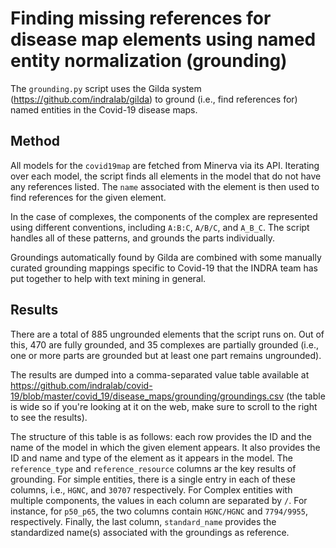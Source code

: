 Finding missing references for disease map elements using named entity normalization (grounding)
================================================================================================
The `grounding.py` script uses the Gilda system
(https://github.com/indralab/gilda) to ground (i.e., find references for)
named entities in the Covid-19 disease maps.

Method
------
All models for the `covid19map` are fetched from Minerva via its API. Iterating
over each model, the script finds all elements in the model that do not
have any references listed. The `name` associated with the element is then
used to find references for the given element.

In the case of complexes, the components of the complex are represented
using different conventions, including `A:B:C`, `A/B/C`, and `A_B_C`. The
script handles all of these patterns, and grounds the parts individually.

Groundings automatically
found by Gilda are combined with some manually curated grounding mappings
specific to Covid-19 that the INDRA team has put together to help with
text mining in general.

Results
-------
There are a total of 885 ungrounded elements that the script runs on. Out
of this, 470 are fully grounded, and 35 complexes are partially grounded
(i.e., one or more parts are grounded but at least one part remains
ungrounded).

The results are dumped into a comma-separated value table available at
https://github.com/indralab/covid-19/blob/master/covid_19/disease_maps/grounding/groundings.csv
(the table is wide so if you're looking at it on the web, make sure
to scroll to the right to see the results).

The structure of this table is as follows: each row provides the ID and
the name of the model in which the given element appears. It also provides
the ID and name and type of the element as it appears in the model. The
`reference_type` and `reference_resource` columns ar the key results of
grounding. For simple entities, there is a single entry in each of these
columns, i.e., `HGNC`, and `30707` respectively. For Complex entities
with multiple components, the values in each column are separated by `/`.
For instance, for `p50_p65`, the two columns contain
`HGNC/HGNC` and `7794/9955`, respectively.
Finally, the last column, `standard_name` provides the standardized name(s)
associated with the groundings as reference.
